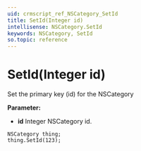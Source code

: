 ```yaml
---
uid: crmscript_ref_NSCategory_SetId
title: SetId(Integer id)
intellisense: NSCategory.SetId
keywords: NSCategory, SetId
so.topic: reference
---
```


# SetId(Integer id)

Set the primary key (id) for the NSCategory

**Parameter:** 
 - **id** Integer NSCategory id.

```crmscript
NSCategory thing;
thing.SetId(123);
```

